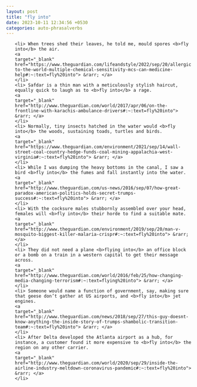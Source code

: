 ```yaml
---
layout: post
title: "fly into"
date: 2023-10-11 12:34:56 +0530
categories: auto-phrasalverbs
---
```

<ol>

    <li> When trees shed their leaves, he told me, mould spores <b>fly into</b> the air.
    <a 
    target="_blank" 
    href="https://www.theguardian.com/lifeandstyle/2022/sep/20/allergic-to-the-world-multiple-chemical-sensitivity-mcs-can-medicine-help#:~:text=fly%20into"> &rarr; </a>
    </li>
    <li> Safdar is a thin man with a meticulously stylish haircut, equally quick to laugh as to <b>fly into</b> a rage.
    <a 
    target="_blank" 
    href="http://www.theguardian.com/world/2017/apr/06/on-the-frontline-with-karachis-ambulance-drivers#:~:text=fly%20into"> &rarr; </a>
    </li>
    <li> Normally, tiny insects hatched in the water would <b>fly into</b> the woods, sustaining toads, turtles and birds.
    <a 
    target="_blank" 
    href="https://www.theguardian.com/environment/2021/sep/14/wall-street-coal-country-hedge-funds-coal-mining-appalachia-west-virginia#:~:text=fly%20into"> &rarr; </a>
    </li>
    <li> While I was dumping the heavy bottoms in the canal, I saw a bird <b>fly into</b> the fumes and fall instantly into the water.
    <a 
    target="_blank" 
    href="http://www.theguardian.com/us-news/2016/sep/07/how-great-paradox-american-politics-holds-secret-trumps-success#:~:text=fly%20into"> &rarr; </a>
    </li>
    <li> With the cocksure males stubbornly assembled over your head, females will <b>fly into</b> their horde to find a suitable mate.
    <a 
    target="_blank" 
    href="http://www.theguardian.com/environment/2019/sep/20/man-v-mosquito-biggest-killer-malaria-crispr#:~:text=fly%20into"> &rarr; </a>
    </li>
    <li> They did not need a plane <b>flying into</b> an office block or a bomb on a train in a western capital to get their message across.
    <a 
    target="_blank" 
    href="http://www.theguardian.com/world/2016/feb/25/how-changing-media-changing-terrorism#:~:text=flying%20into"> &rarr; </a>
    </li>
    <li> Someone would name a function of government, say, making sure that geese don’t gather at US airports, and <b>fly into</b> jet engines.
    <a 
    target="_blank" 
    href="http://www.theguardian.com/news/2018/sep/27/this-guy-doesnt-know-anything-the-inside-story-of-trumps-shambolic-transition-team#:~:text=fly%20into"> &rarr; </a>
    </li>
    <li> After Delta developed the Atlanta airport as a hub, for instance, a customer found it more expensive to <b>fly into</b> the region on any other carrier.
    <a 
    target="_blank" 
    href="http://www.theguardian.com/world/2020/sep/29/inside-the-airline-industry-meltdown-coronavirus-pandemic#:~:text=fly%20into"> &rarr; </a>
    </li>